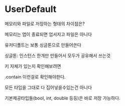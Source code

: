 # UserDefault

메모리와 파일로 저장하는 형태의 차이점은?

메모리는 앱이 종료되면 업서지고 파일은 아니다



유저디폴트는 보통 싱글톤으로 만들어쓴다

싱글톤: 인스턴스 한개만 만들어서 모두가 공유해서 쓰는것



키 자체가 있는지 확인해보려면

.contain 이런걸로 확인해야한다.



모든 타입을 그대로 다 집어넣을수있는건 아니다

기본제공타입들(bool, int, double 등등)은 바로 저장 가능하다.

